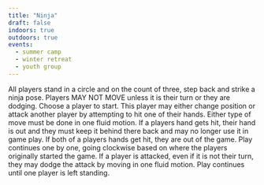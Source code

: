 ```yaml
---
title: "Ninja"
draft: false
indoors: true
outdoors: true
events:
  - summer camp
  - winter retreat
  - youth group
---
```


All players stand in a circle and on the count of three, step back and strike a ninja pose. Players MAY NOT MOVE unless it is their turn or they are dodging. Choose a player to start. This player may either change position or attack another player by attempting to hit one of their hands. Either type of move must be done in one fluid motion. If a players hand gets hit, their hand is out and they must keep it behind there back and may no longer use it in game play. If both of a players hands get hit, they are out of the game. Play continues one by one, going clockwise based on where the players originally started the game. If a player is attacked, even if it is not their turn, they may dodge the attack by moving in one fluid motion. Play continues until one player is left standing.
